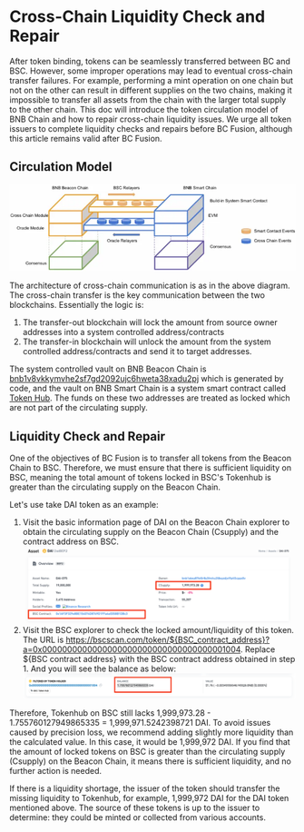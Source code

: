 # Cross-Chain Liquidity Check and Repair
After token binding, tokens can be seamlessly transferred between BC and BSC. 
However, some improper operations may lead to eventual cross-chain transfer failures. 
For example, performing a mint operation on one chain but not on the other can result in different supplies on the two chains, 
making it impossible to transfer all assets from the chain with the larger total supply to the other chain. 
This doc will introduce the token circulation model of BNB Chain and how to repair cross-chain liquidity issues. 
We urge all token issuers to complete liquidity checks and repairs before BC Fusion, although this article remains valid after BC Fusion.

## Circulation Model

![img](../../assets/bcfusion/circulation.png)

The architecture of cross-chain communication is as in the above diagram. The cross-chain transfer is the key communication between the two blockchains. 
Essentially the logic is:

1. The transfer-out blockchain will lock the amount from source owner addresses into a system controlled address/contracts
2. The transfer-in blockchain will unlock the amount from the system controlled address/contracts and send it to target addresses.

The system controlled vault on BNB Beacon Chain is [bnb1v8vkkymvhe2sf7gd2092ujc6hweta38xadu2pj](https://explorer.bnbchain.org/address/bnb1v8vkkymvhe2sf7gd2092ujc6hweta38xadu2pj) which is generated by code, 
and the vault on BNB Smart Chain is a system smart contract called [Token Hub](https://bscscan.com/address/0x0000000000000000000000000000000000001004). The funds on these two addresses are 
treated as locked which are not part of the circulating supply.

## Liquidity Check and Repair
One of the objectives of BC Fusion is to transfer all tokens from the Beacon Chain to BSC. 
Therefore, we must ensure that there is sufficient liquidity on BSC, meaning the total amount of tokens locked in BSC's 
Tokenhub is greater than the circulating supply on the Beacon Chain. 

Let's use take DAI token as an example:

1. Visit the basic information page of DAI on the Beacon Chain explorer to obtain the circulating supply on the Beacon Chain (Csupply) and the contract address on BSC.
   ![img](../../assets/bcfusion/dai-token.png)
2. Visit the BSC explorer to check the locked amount/liquidity of this token. The URL is https://bscscan.com/token/${BSC_contract_address}?a=0x0000000000000000000000000000000000001004. 
   Replace ${BSC contract address} with the BSC contract address obtained in step 1. And you will see the balance as below:
   ![img](../../assets/bcfusion/dai-onbsc.png)

Therefore, Tokenhub on BSC still lacks 1,999,973.28 - 1.755760127949865335 = 1,999,971.5242398721 DAI. 
To avoid issues caused by precision loss, we recommend adding slightly more liquidity than the calculated value. 
In this case, it would be 1,999,972 DAI. If you find that the amount of locked tokens on BSC is greater than the circulating 
supply (Csupply) on the Beacon Chain, it means there is sufficient liquidity, and no further action is needed.

If there is a liquidity shortage, the issuer of the token should transfer the missing liquidity to Tokenhub, 
for example, 1,999,972 DAI for the DAI token mentioned above. The source of these tokens is up to the issuer to determine: 
they could be minted or collected from various accounts.




